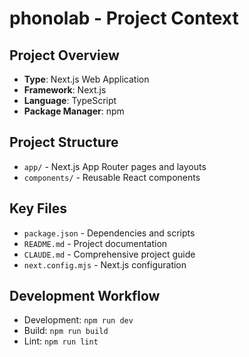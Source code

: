 # phonolab - Project Context

## Project Overview
- **Type**: Next.js Web Application
- **Framework**: Next.js
- **Language**: TypeScript
- **Package Manager**: npm

## Project Structure
- `app/` - Next.js App Router pages and layouts
- `components/` - Reusable React components

## Key Files
- `package.json` - Dependencies and scripts
- `README.md` - Project documentation
- `CLAUDE.md` - Comprehensive project guide
- `next.config.mjs` - Next.js configuration

## Development Workflow
- Development: `npm run dev`
- Build: `npm run build`
- Lint: `npm run lint`
